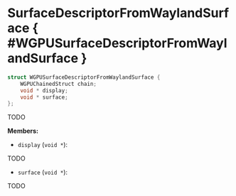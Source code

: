 

# SurfaceDescriptorFromWaylandSurface { #WGPUSurfaceDescriptorFromWaylandSurface }

```C
struct WGPUSurfaceDescriptorFromWaylandSurface {
    WGPUChainedStruct chain;
    void * display;
    void * surface;
};
```


TODO


**Members:**


 - `display` (`void *`):


TODO


 - `surface` (`void *`):


TODO




